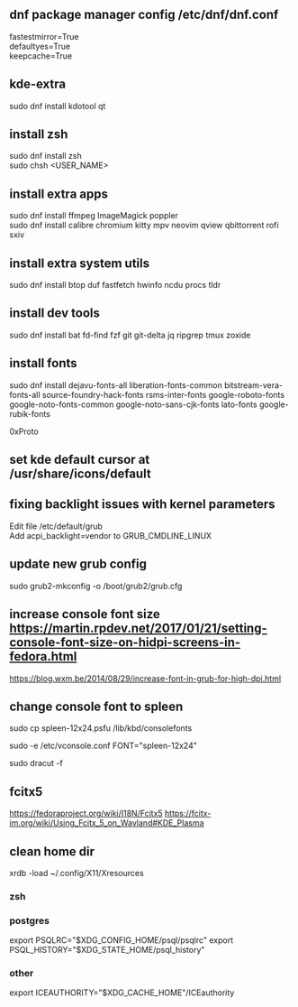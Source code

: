 ## dnf package manager config /etc/dnf/dnf.conf
fastestmirror=True\
defaultyes=True\
keepcache=True


## kde-extra
sudo dnf install kdotool qt


## install zsh
sudo dnf install zsh\
sudo chsh <USER_NAME>


## install extra apps
sudo dnf install ffmpeg ImageMagick poppler\
sudo dnf install calibre chromium kitty mpv neovim qview qbittorrent rofi sxiv


## install extra system utils
sudo dnf install btop duf fastfetch hwinfo ncdu procs tldr


## install dev tools
sudo dnf install bat fd-find fzf git git-delta jq ripgrep tmux zoxide


## install fonts
sudo dnf install dejavu-fonts-all liberation-fonts-common bitstream-vera-fonts-all source-foundry-hack-fonts rsms-inter-fonts google-roboto-fonts google-noto-fonts-common google-noto-sans-cjk-fonts lato-fonts google-rubik-fonts

0xProto


## set kde default cursor at /usr/share/icons/default


## fixing backlight issues with kernel parameters
Edit file /etc/default/grub \
Add acpi_backlight=vendor to GRUB_CMDLINE_LINUX


## update new grub config
sudo grub2-mkconfig -o /boot/grub2/grub.cfg


## increase console font size https://martin.rpdev.net/2017/01/21/setting-console-font-size-on-hidpi-screens-in-fedora.html
https://blog.wxm.be/2014/08/29/increase-font-in-grub-for-high-dpi.html


## change console font to spleen
sudo cp spleen-12x24.psfu /lib/kbd/consolefonts

sudo -e /etc/vconsole.conf
FONT="spleen-12x24"

sudo dracut -f


## fcitx5
https://fedoraproject.org/wiki/I18N/Fcitx5
https://fcitx-im.org/wiki/Using_Fcitx_5_on_Wayland#KDE_Plasma


## clean home dir

xrdb -load ~/.config/X11/Xresources
### zsh

### postgres
export PSQLRC="$XDG_CONFIG_HOME/psql/psqlrc"
export PSQL_HISTORY="$XDG_STATE_HOME/psql_history"
### other
export ICEAUTHORITY="$XDG_CACHE_HOME"/ICEauthority

